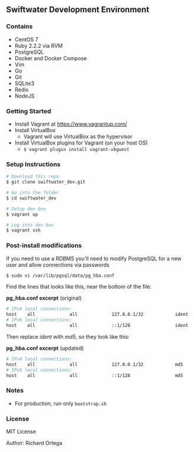 ## Swiftwater Development Environment

### Contains
- CentOS 7
- Ruby 2.2.2 via RVM
- PostgreSQL
- Docker and Docker Compose
- Vim
- Go
- Git
- SQLite3
- Redis
- NodeJS

### Getting Started
- Install Vagrant at https://www.vagrantup.com/
- Install VirtualBox
  - Vagrant will use VirtualBox as the hypervisor
- Install VirtualBox plugins for Vagrant (on your host OS)
  - `$ vagrant plugin install vagrant-vbguest`

### Setup Instructions

```bash
# Download this repo
$ git clone swiftwater_dev.git

# Go into the folder
$ cd swiftwater_dev

# Setup dev box
$ vagrant up

# Log into dev box
$ vagrant ssh
```

### Post-install modifications
If you need to use a RDBMS you'll need to modify PostgreSQL for a new user and allow connections via passwords
```bash
$ sudo vi /var/lib/pgsql/data/pg_hba.conf
```

Find the lines that looks like this, near the bottom of the file:

**pg_hba.conf excerpt** (original)
```bash
# IPv4 local connections:
host    all             all             127.0.0.1/32            ident
# IPv6 local connections:
host    all             all             ::1/128                 ident
```
Then replace *ident* with *md5*, so they look like this:

**pg_hba.conf excerpt** (updated)
```bash
# IPv4 local connections:
host    all             all             127.0.0.1/32            md5
# IPv6 local connections:
host    all             all             ::1/128                 md5
```

### Notes
- For production, run only `bootstrap.sh`

### License
MIT License

Author: Richard Ortega

